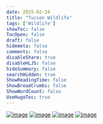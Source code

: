 ```yaml
---
date: 2025-02-24
title: "Tucson Wildlife"
tags: ['Wildlife']
showToc: false
TocOpen: false
draft: false
hidemeta: false
comments: false
disableShare: true
disableHLJS: false
hideSummary: false
searchHidden: true
ShowReadingTime: false
ShowBreadCrumbs: false
ShowWordCount: false
UseHugoToc: true
---
```


[![image](https://imagedelivery.net/CPeYnfG3H67PTArKG8mvEA/2c5e315b-d24d-46b8-3791-7673d1b09100/public)](https://imagedelivery.net/CPeYnfG3H67PTArKG8mvEA/2c5e315b-d24d-46b8-3791-7673d1b09100/public)
[![image](https://imagedelivery.net/CPeYnfG3H67PTArKG8mvEA/96359240-7d12-4c69-e5f9-914741f02200/public)](https://imagedelivery.net/CPeYnfG3H67PTArKG8mvEA/96359240-7d12-4c69-e5f9-914741f02200/public)
[![image](https://imagedelivery.net/CPeYnfG3H67PTArKG8mvEA/9b46e2fa-2932-4ba5-1583-bc5495b32b00/public)](https://imagedelivery.net/CPeYnfG3H67PTArKG8mvEA/9b46e2fa-2932-4ba5-1583-bc5495b32b00/public)
[![image](https://imagedelivery.net/CPeYnfG3H67PTArKG8mvEA/246196e9-7373-48a9-1558-feb4ce9a4800/public)](https://imagedelivery.net/CPeYnfG3H67PTArKG8mvEA/246196e9-7373-48a9-1558-feb4ce9a4800/public)

